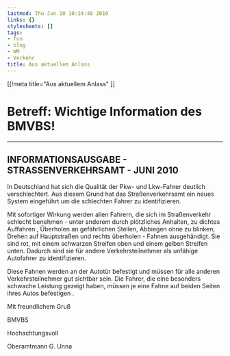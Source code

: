 ```yaml
---
lastmod: Thu Jun 10 10:24:48 2010
links: {}
stylesheets: []
tags:
- fun
- blog
- WM
- Verkehr
title: Aus aktuellem Anlass
---
```

[[!meta title="Aus aktuellem Anlass" ]]

# Betreff: Wichtige Information des BMVBS!

-----

##  INFORMATIONSAUSGABE - STRASSENVERKEHRSAMT - JUNI 2010


In Deutschland hat sich die Qualität der Pkw- und Lkw-Fahrer deutlich verschlechtert. Aus diesem Grund hat das Straßenverkehrsamt ein neues System eingeführt um die schlechten Fahrer zu identifizieren.

Mit sofortiger Wirkung werden allen Fahrern, die sich im Straßenverkehr schlecht benehmen - unter anderem durch plötzliches Anhalten, zu dichtes Auffahren , Überholen an gefährlichen Stellen, Abbiegen ohne zu blinken, Drehen auf Hauptstraßen und rechts überholen - Fahnen ausgehändigt. Sie sind rot, mit einem schwarzen Streifen oben und einem gelben Streifen unten. Dadurch sind sie für andere Verkehrsteilnehmer als unfähige Autofahrer zu identifizieren.


Diese Fahnen werden an der Autotür befestigt und müssen für alle anderen Verkehrsteilnehmer gut sichtbar sein.
Die Fahrer, die eine besonders schwache Leistung gezeigt haben, müssen je eine Fahne auf beiden Seiten ihres Autos befestigen . 


Mit freundlichem Gruß

BMVBS

Hochachtungsvoll

Oberamtmann G. Unna


